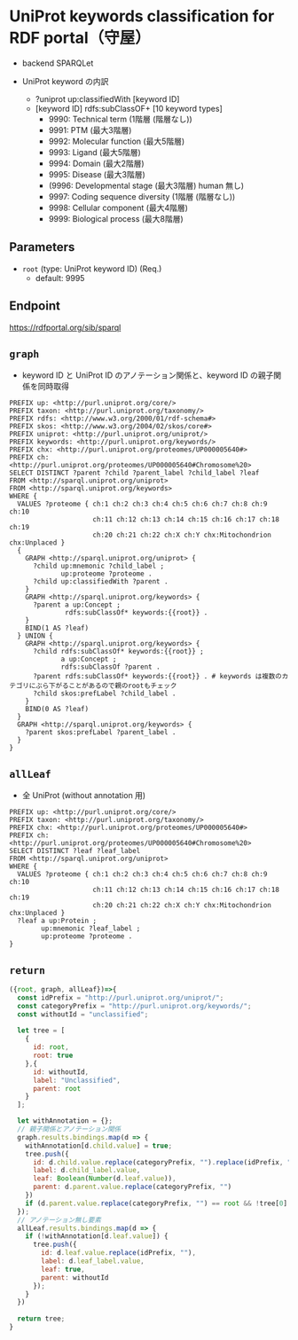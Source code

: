 # UniProt keywords classification for RDF portal（守屋）

- backend SPARQLet

- UniProt keyword の内訳
  - ?uniprot up:classifiedWith [keyword ID]
  - [keyword ID] rdfs:subClassOF+ [10 keyword types]
    - 9990: Technical term (1階層 (階層なし))
    - 9991: PTM (最大3階層)
    - 9992: Molecular function (最大5階層)
    - 9993: Ligand (最大5階層)
    - 9994: Domain (最大2階層)
    - 9995: Disease (最大3階層)
    - (9996: Developmental stage (最大3階層) human 無し)
    - 9997: Coding sequence diversity (1階層 (階層なし))
    - 9998: Cellular component (最大4階層)
    - 9999: Biological process (最大8階層)

## Parameters

* `root` (type: UniProt keyword ID) (Req.)
  * default: 9995

## Endpoint
https://rdfportal.org/sib/sparql

## `graph`
- keyword ID と UniProt ID のアノテーション関係と、keyword ID の親子関係を同時取得
```sparql
PREFIX up: <http://purl.uniprot.org/core/>
PREFIX taxon: <http://purl.uniprot.org/taxonomy/>
PREFIX rdfs: <http://www.w3.org/2000/01/rdf-schema#>
PREFIX skos: <http://www.w3.org/2004/02/skos/core#>
PREFIX uniprot: <http://purl.uniprot.org/uniprot/>
PREFIX keywords: <http://purl.uniprot.org/keywords/>
PREFIX chx: <http://purl.uniprot.org/proteomes/UP000005640#>
PREFIX ch: <http://purl.uniprot.org/proteomes/UP000005640#Chromosome%20>
SELECT DISTINCT ?parent ?child ?parent_label ?child_label ?leaf
FROM <http://sparql.uniprot.org/uniprot>
FROM <http://sparql.uniprot.org/keywords>
WHERE {
  VALUES ?proteome { ch:1 ch:2 ch:3 ch:4 ch:5 ch:6 ch:7 ch:8 ch:9 ch:10 
                     ch:11 ch:12 ch:13 ch:14 ch:15 ch:16 ch:17 ch:18 ch:19
                     ch:20 ch:21 ch:22 ch:X ch:Y chx:Mitochondrion chx:Unplaced }
  {
    GRAPH <http://sparql.uniprot.org/uniprot> {
      ?child up:mnemonic ?child_label ;
             up:proteome ?proteome .
      ?child up:classifiedWith ?parent .
    }
    GRAPH <http://sparql.uniprot.org/keywords> {
      ?parent a up:Concept ;
              rdfs:subClassOf* keywords:{{root}} .
    }
    BIND(1 AS ?leaf)
  } UNION {
    GRAPH <http://sparql.uniprot.org/keywords> {
      ?child rdfs:subClassOf* keywords:{{root}} ;
             a up:Concept ;
             rdfs:subClassOf ?parent .
      ?parent rdfs:subClassOf* keywords:{{root}} . # keywords は複数のカテゴリにぶら下がることがあるので親のrootもチェック
      ?child skos:prefLabel ?child_label .
    }
    BIND(0 AS ?leaf)
  }
  GRAPH <http://sparql.uniprot.org/keywords> {
    ?parent skos:prefLabel ?parent_label .
  }
}
```

## `allLeaf`
- 全 UniProt (without annotation 用)
```sparql
PREFIX up: <http://purl.uniprot.org/core/>
PREFIX taxon: <http://purl.uniprot.org/taxonomy/>
PREFIX chx: <http://purl.uniprot.org/proteomes/UP000005640#>
PREFIX ch: <http://purl.uniprot.org/proteomes/UP000005640#Chromosome%20>
SELECT DISTINCT ?leaf ?leaf_label
FROM <http://sparql.uniprot.org/uniprot>
WHERE {
  VALUES ?proteome { ch:1 ch:2 ch:3 ch:4 ch:5 ch:6 ch:7 ch:8 ch:9 ch:10 
                     ch:11 ch:12 ch:13 ch:14 ch:15 ch:16 ch:17 ch:18 ch:19
                     ch:20 ch:21 ch:22 ch:X ch:Y chx:Mitochondrion chx:Unplaced }
  ?leaf a up:Protein ;
        up:mnemonic ?leaf_label ;
        up:proteome ?proteome .
}
```

## `return`
```javascript
({root, graph, allLeaf})=>{
  const idPrefix = "http://purl.uniprot.org/uniprot/";
  const categoryPrefix = "http://purl.uniprot.org/keywords/";
  const withoutId = "unclassified";
  
  let tree = [
    {
      id: root,
      root: true
    },{
      id: withoutId,
      label: "Unclassified",
      parent: root
    }
  ];

  let withAnnotation = {};
  // 親子関係とアノテーション関係
  graph.results.bindings.map(d => {
    withAnnotation[d.child.value] = true;
    tree.push({
      id: d.child.value.replace(categoryPrefix, "").replace(idPrefix, ""),
      label: d.child_label.value,
      leaf: Boolean(Number(d.leaf.value)),
      parent: d.parent.value.replace(categoryPrefix, "")
    })
    if (d.parent.value.replace(categoryPrefix, "") == root && !tree[0].label) tree[0].label = d.parent_label.value; // root の label 挿入
  });
  // アノテーション無し要素
  allLeaf.results.bindings.map(d => {
    if (!withAnnotation[d.leaf.value]) {
      tree.push({
        id: d.leaf.value.replace(idPrefix, ""),
        label: d.leaf_label.value,
        leaf: true,
        parent: withoutId
      });
    }
  })
  
  return tree;
}
```